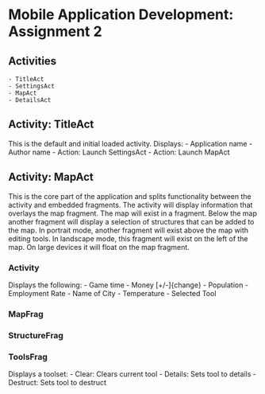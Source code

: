 # Mobile Application Development: Assignment 2

## Activities
    - TitleAct
    - SettingsAct
    - MapAct
    - DetailsAct
    
## Activity: TitleAct
This is the default and initial loaded activity. Displays:
    - Application name
    - Author name
    - Action: Launch SettingsAct
    - Action: Launch MapAct
    
## Activity: MapAct
This is the core part of the application and splits functionality between the activity and 
embedded fragments. The activity will display information that overlays the map fragment. The map
will exist in a fragment. Below the map another fragment will display a selection of structures
that can be added to the map. In portrait mode, another fragment will exist above the map with
editing tools. In landscape mode, this fragment will exist on the left of the map. On large 
devices it will float on the map fragment.

### Activity
Displays the following:
    - Game time
    - Money [+/-]{change}
    - Population
    - Employment Rate
    - Name of City
    - Temperature
    - Selected Tool
    
### MapFrag

### StructureFrag

### ToolsFrag
Displays a toolset:
    - Clear: Clears current tool
    - Details: Sets tool to details
    - Destruct: Sets tool to destruct